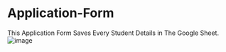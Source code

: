 # Application-Form
This Application Form Saves Every Student Details in The Google Sheet.
![image](https://github.com/vivekmangal204/Application-Form/assets/138361918/393bf647-524c-4e4a-92c2-4cd4c7907ea7)
